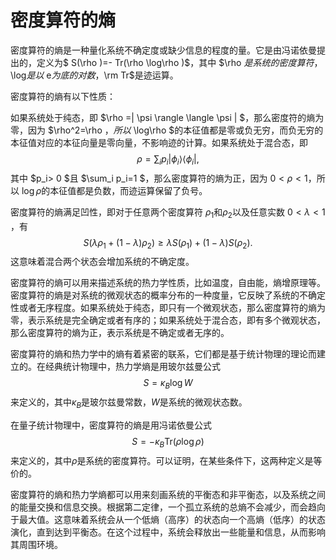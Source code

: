 # 密度算符的熵

密度算符的熵是一种量化系统不确定度或缺少信息的程度的量。它是由冯诺依曼提出的，定义为$ S(\rho )=- Tr(\rho \log\rho )$，其中 $\rho $是系统的密度算符，$\log$是以$ e$为底的对数，$\rm Tr$是迹运算。

密度算符的熵有以下性质：

如果系统处于纯态，即 $\rho =| \psi  \rangle \langle \psi  | $，那么密度符的熵为零，因为 $\rho^2=\rho $，所以$ \log\rho $的本征值都是零或负无穷，而负无穷的本征值对应的本征向量是零向量，不影响迹的计算。如果系统处于混合态，即
$$ \rho =\sum_i p_i|  \phi_i \rangle \langle \phi_i|,  $$
其中 $p_i> 0 $且 $\sum_i p_i=1 $，那么密度算符的熵为正，因为 $0< \rho <1$，所以 $\log\rho$的本征值都是负数，而迹运算保留了负号。

密度算符的熵满足凹性，即对于任意两个密度算符 $\rho_1​$和$\rho_2$​以及任意实数 $0<\lambda <1$
，有 $$S(\lambda \rho_1+(1- \lambda )\rho_2 )\ge \lambda S(\rho_1​)+(1- \lambda )S(\rho_2). $$
这意味着混合两个状态会增加系统的不确定度。

密度算符的熵可以用来描述系统的热力学性质，比如温度，自由能，熵增原理等。
密度算符的熵是对系统的微观状态的概率分布的一种度量，它反映了系统的不确定性或者无序程度。如果系统处于纯态，即只有一个微观状态，那么密度算符的熵为零，表示系统是完全确定或者有序的；如果系统处于混合态，即有多个微观状态，那么密度算符的熵为正，表示系统是不确定或者无序的。

密度算符的熵和热力学中的熵有着紧密的联系，它们都是基于统计物理的理论而建立的。在经典统计物理中，热力学熵是用玻尔兹曼公式$$S=\kappa_B \log W$$来定义的，其中$\kappa_B$是玻尔兹曼常数，$W$是系统的微观状态数。

在量子统计物理中，密度算符的熵是用冯诺依曼公式$$ S=-\kappa_B \mathrm{Tr}\left(\rho \log \rho \right)$$
来定义的，其中$\rho$是系统的密度算符。可以证明，在某些条件下，这两种定义是等价的。

密度算符的熵和热力学熵都可以用来刻画系统的平衡态和非平衡态，以及系统之间的能量交换和信息交换。根据第二定律，一个孤立系统的总熵不会减少，而会趋向于最大值。这意味着系统会从一个低熵（高序）的状态向一个高熵（低序）的状态演化，直到达到平衡态。在这个过程中，系统会释放出一些能量和信息，从而影响其周围环境。
